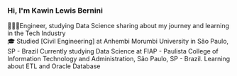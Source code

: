 ### Hi, I'm Kawin Lewis Bernini

👨🏻‍💻Engineer, studying Data Science sharing about my journey and learning in the Tech Industry<br/>
🎓 Studied [Civil Engineering] at Anhembi Morumbi University in São Paulo, SP - Brazil
Currently studying Data Science at FIAP - Paulista College of Information Technology and Administration, São Paulo, SP - Brazil.
Learning about ETL and Oracle Database
